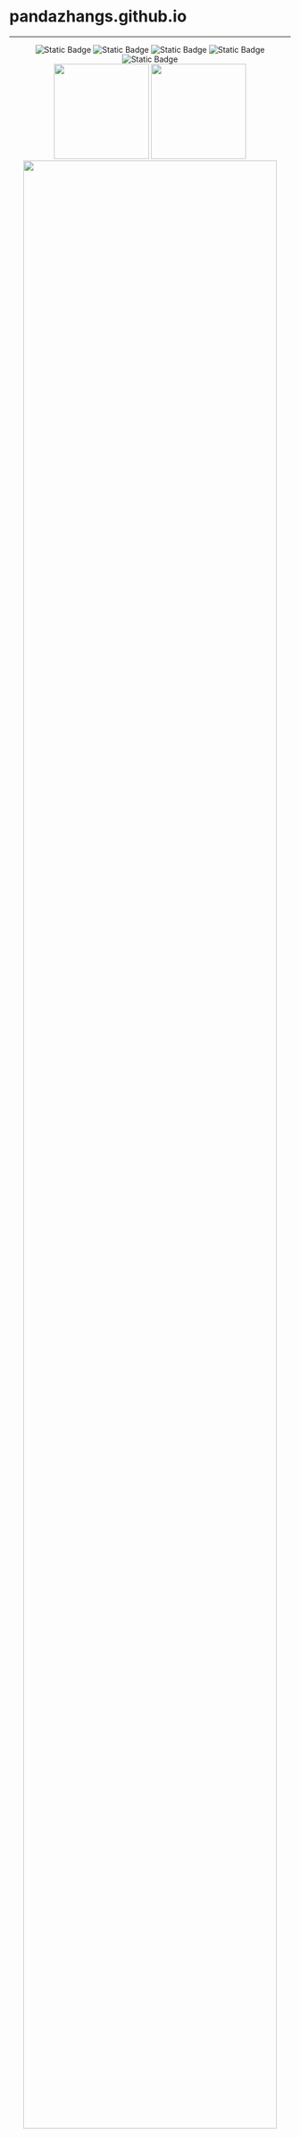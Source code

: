 # pandazhangs.github.io
-----
<div align="center">
<img alt="Static Badge" src="https://img.shields.io/badge/love-linux-blue">
<img alt="Static Badge" src="https://img.shields.io/badge/learn-go-green">
<img alt="Static Badge" src="https://img.shields.io/badge/c%2Fcpp-green">
<img alt="Static Badge" src="https://img.shields.io/badge/rust-orange">
<img alt="Static Badge" src="https://img.shields.io/badge/python-blue">
</div>





<div align="center">
<span>  </span>
<img height="170px" src="https://github-readme-stats.vercel.app/api?username=daidaiJ&theme=vue-dark&show_icons=true" /><span>  </span><img height="170px" src="https://github-readme-stats.vercel.app/api/top-langs/?username=daidaiJ&theme=vue-dark&show_icons=true&layout=compact&langs_count=8" />
<span>  </span>
 <img  width="95%" src="https://github-readme-activity-graph.vercel.app/graph?username=daidaiJ&theme=vue&radius=10"/>
</div>

<!--START_SECTION:waka-->

```txt
Markdown   7 hrs 15 mins   ███████████████▒░░░░░░░░░   61.14 %
Go         3 hrs 50 mins   ████████░░░░░░░░░░░░░░░░░   32.40 %
C          41 mins         █▒░░░░░░░░░░░░░░░░░░░░░░░   05.87 %
Other      4 mins          ░░░░░░░░░░░░░░░░░░░░░░░░░   00.59 %
```

<!--END_SECTION:waka-->

